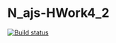 # N_ajs-HWork4_2

[![Build status](https://ci.appveyor.com/api/projects/status/6k7k0gjj0f9ne6to/branch/hWork4_2?svg=true)](https://ci.appveyor.com/project/AndreSmrnv/n-ajs-hwork/branch/hWork4_2)

